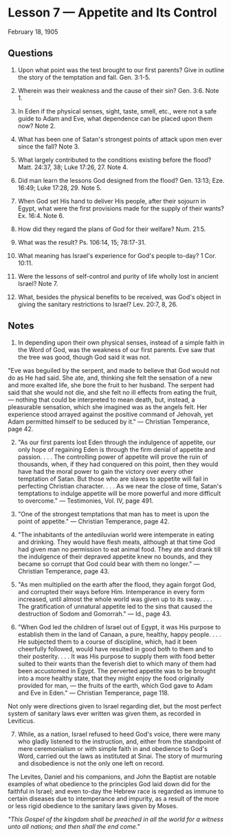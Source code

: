 # Lesson 7 — Appetite and Its Control
February 18, 1905

## Questions

1. Upon what point was the test brought to our first parents? Give in outline the story of the temptation and fall. Gen. 3:1-5.

2. Wherein was their weakness and the cause of their sin? Gen. 3:6. Note 1.

3. In Eden if the physical senses, sight, taste, smell, etc., were not a safe guide to Adam and Eve, what dependence can be placed upon them now? Note 2.

4. What has been one of Satan's strongest points of attack upon men ever since the fall? Note 3.

5. What largely contributed to the conditions existing before the flood? Matt. 24:37, 38; Luke 17:26, 27. Note 4.

6. Did man learn the lessons God designed from the flood? Gen. 13:13; Eze. 16:49; Luke 17:28, 29. Note 5.

7. When God set His hand to deliver His people, after their sojourn in Egypt, what were the first provisions made for the supply of their wants? Ex. 16:4. Note 6.

8. How did they regard the plans of God for their welfare? Num. 21:5.

9. What was the result? Ps. 106:14, 15; 78:17-31.

10. What meaning has Israel's experience for God's people to-day? 1 Cor. 10:11.

11. Were the lessons of self-control and purity of life wholly lost in ancient Israel? Note 7.

12. What, besides the physical benefits to be received, was God's object in giving the sanitary restrictions to Israel? Lev. 20:7, 8, 26.

## Notes

1. In depending upon their own physical senses, instead of a simple faith in the Word of God, was the weakness of our first parents. Eve saw that the tree was good, though God said it was not.

"Eve was beguiled by the serpent, and made to believe that God would not do as He had said. She ate, and, thinking she felt the sensation of a new and more exalted life, she bore the fruit to her husband. The serpent had said that she would not die, and she felt no ill effects from eating the fruit, — nothing that could be interpreted to mean death, but, instead, a pleasurable sensation, which she imagined was as the angels felt. Her experience stood arrayed against the positive command of Jehovah, yet Adam permitted himself to be seduced by it." — Christian Temperance, page 42.

2. "As our first parents lost Eden through the indulgence of appetite, our only hope of regaining Eden is through the firm denial of appetite and passion. . . . The controlling power of appetite will prove the ruin of thousands, when, if they had conquered on this point, then they would have had the moral power to gain the victory over every other temptation of Satan. But those who are slaves to appetite will fail in perfecting Christian character. . . . As we near the close of time, Satan's temptations to indulge appetite will be more powerful and more difficult to overcome." — Testimonies, Vol. IV, page 491.

3. "One of the strongest temptations that man has to meet is upon the point of appetite." — Christian Temperance, page 42.

4. "The inhabitants of the antediluvian world were intemperate in eating and drinking. They would have flesh meats, although at that time God had given man no permission to eat animal food. They ate and drank till the indulgence of their depraved appetite knew no bounds, and they became so corrupt that God could bear with them no longer." — Christian Temperance, page 43.

5. "As men multiplied on the earth after the flood, they again forgot God, and corrupted their ways before Him. Intemperance in every form increased, until almost the whole world was given up to its sway. . . . The gratification of unnatural appetite led to the sins that caused the destruction of Sodom and Gomorrah." — Id., page 43.

6. "When God led the children of Israel out of Egypt, it was His purpose to establish them in the land of Canaan, a pure, healthy, happy people. . . . He subjected them to a course of discipline, which, had it been cheerfully followed, would have resulted in good both to them and to their posterity. . . . It was His purpose to supply them with food better suited to their wants than the feverish diet to which many of them had been accustomed in Egypt. The perverted appetite was to be brought into a more healthy state, that they might enjoy the food originally provided for man, — the fruits of the earth, which God gave to Adam and Eve in Eden." — Christian Temperance, page 118.

Not only were directions given to Israel regarding diet, but the most perfect system of sanitary laws ever written was given them, as recorded in Leviticus.

7. While, as a nation, Israel refused to heed God's voice, there were many who gladly listened to the instruction, and, either from the standpoint of mere ceremonialism or with simple faith in and obedience to God's Word, carried out the laws as instituted at Sinai. The story of murmuring and disobedience is not the only one left on record.

The Levites, Daniel and his companions, and John the Baptist are notable examples of what obedience to the principles God laid down did for the faithful in Israel; and even to-day the Hebrew race is regarded as immune to certain diseases due to intemperance and impurity, as a result of the more or less rigid obedience to the sanitary laws given by Moses.

*"This Gospel of the kingdom shall be preached in all the world for a witness unto all nations; and then shall the end come."*